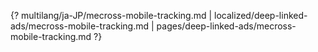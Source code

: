 {? multilang/ja-JP/mecross-mobile-tracking.md | localized/deep-linked-ads/mecross-mobile-tracking.md | pages/deep-linked-ads/mecross-mobile-tracking.md ?}
